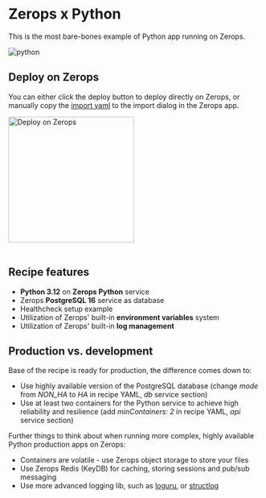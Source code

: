 # Zerops x Python
This is the most bare-bones example of Python app running on Zerops.

![python](https://github.com/zeropsio/recipe-shared-assets/blob/main/cover-python.png)

## Deploy on Zerops
You can either click the deploy button to deploy directly on Zerops, or manually copy the [import yaml](https://github.com/zeropsio/recipe-python/blob/main/zerops-project-import.yml) to the import dialog in the Zerops app.

<a href="https://app.zerops.io/recipe/python">
    <img width="250" alt="Deploy on Zerops" src="https://github.com/zeropsio/recipe-shared-assets/blob/main/deploy-button.png">
</a>

<br/>
<br/>

## Recipe features
- **Python 3.12** on **Zerops Python** service
- Zerops **PostgreSQL 16** service as database
- Healthcheck setup example
- Utilization of Zerops' built-in **environment variables** system
- Utilization of Zerops' built-in **log management**

## Production vs. development

Base of the recipe is ready for production, the difference comes down to:

- Use highly available version of the PostgreSQL database (change *mode* from *NON_HA* to *HA* in recipe YAML, *db* service section)
- Use at least two containers for the Python service to achieve high reliability and resilience (add *minContainers: 2* in recipe YAML, *api* service section)

Further things to think about when running more complex, highly available Python production apps on Zerops:

- Containers are volatile - use Zerops object storage to store your files
- Use Zerops Redis (KeyDB) for caching, storing sessions and pub/sub messaging
- Use more advanced logging lib, such as [loguru](https://github.com/Delgan/loguru), or [structlog](https://github.com/hynek/structlog)



